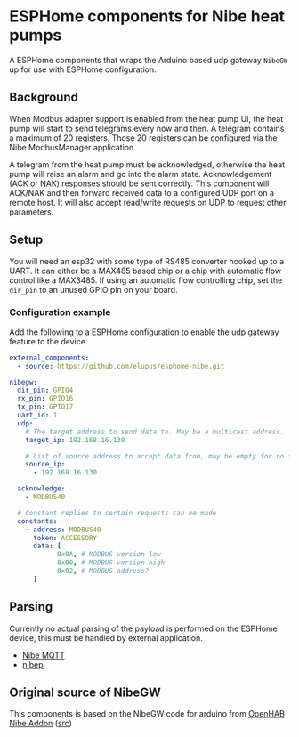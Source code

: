 # ESPHome components for Nibe heat pumps

A ESPHome components that wraps the Arduino based udp gateway `NibeGW` up for use with ESPHome configuration.

## Background

When Modbus adapter support is enabled from the heat pump UI, the heat pump will start to send telegrams every now and then. A telegram contains a maximum of 20 registers. Those 20 registers can be configured via the Nibe ModbusManager application.

A telegram from the heat pump must be acknowledged, otherwise the heat pump will raise an alarm and go into the alarm state. Acknowledgement (ACK or NAK) responses should be sent correctly. This component will ACK/NAK and then forward received data to a configured UDP port on a remote host. It will also accept read/write requests on UDP to request other parameters.

## Setup

You will need an esp32 with some type of RS485 converter hooked up to a UART. It can either be a MAX485 based chip or a chip with automatic flow control like a MAX3485. If using an automatic flow controlling chip, set the `dir_pin` to an unused GPIO pin on your board.

### Configuration example

Add the following to a ESPHome configuration to enable the udp gateway feature to the device.

```yaml
external_components:
  - source: https://github.com/elupus/esphome-nibe.git

nibegw:
  dir_pin: GPIO4
  rx_pin: GPIO16
  tx_pin: GPIO17
  uart_id: 1
  udp:
    # The target address to send data to. May be a multicast address.
    target_ip: 192.168.16.130

    # List of source address to accept data from, may be empty for no filter
    source_ip:
      - 192.168.16.130

  acknowledge:
    - MODBUS40

  # Constant replies to certain requests can be made
  constants:
    - address: MODBUS40
      token: ACCESSORY
      data: [
            0x0A, # MODBUS version low
            0x00, # MODBUS version high
            0x02, # MODBUS address?
      ]
```

## Parsing

Currently no actual parsing of the payload is performed on the ESPHome device, this must be handled by external application.

* [Nibe MQTT](https://github.com/yozik04/nibe-mqtt)
* [nibepi](https://github.com/anerdins/nibepi)

## Original source of NibeGW

This components is based on the NibeGW code for arduino from [OpenHAB Nibe Addon](https://www.openhab.org/addons/bindings/nibeheatpump/#prerequisites) ([src](https://github.com/openhab/openhab-addons/tree/main/bundles/org.openhab.binding.nibeheatpump/contrib/NibeGW/Arduino/NibeGW))
